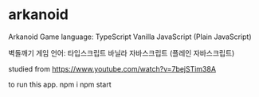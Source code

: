 # arkanoid

Arkanoid Game
language:
TypeScript
Vanilla JavaScript (Plain JavaScript)

벽돌깨기 게임
언어:
타입스크립트
바닐라 자바스크립트 (플레인 자바스크립트)

studied from https://www.youtube.com/watch?v=7bejSTim38A

to run this app.
npm i
npm start
